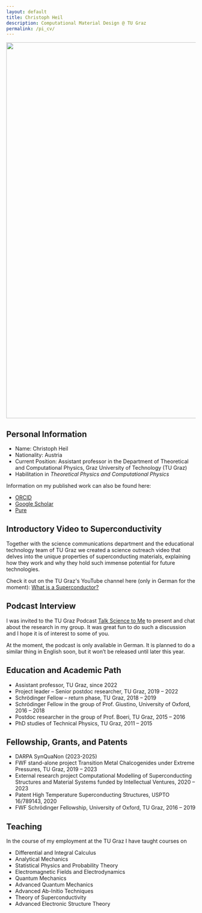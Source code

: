 ```yaml
---
layout: default
title: Christoph Heil
description: Computational Material Design @ TU Graz
permalink: /pi_cv/
---
```


<img src="../../../assets/theme/images/christoph_heil_009_full.jpg" width="1000"/>

## Personal Information

- Name: Christoph Heil
- Nationality: Austria
- Current Position: Assistant professor in the Department of Theoretical and Computational Physics, Graz University of Technology (TU Graz)
- Habilitation in *Theoretical Physics and Computational Physics*

Information on my published work can also be found here:

*   [ORCID](https://orcid.org/0000-0001-9693-9183)
*   [Google Scholar](https://scholar.google.com/citations?user=Zmc1Fz8AAAAJ&hl=en)
*   [Pure](https://graz.pure.elsevier.com/en/persons/christoph-heil)


## Introductory Video to Superconductivity
Together with the science communications department and the educational technology team of TU Graz we created a science outreach video that delves into the unique properties of superconducting materials, explaining how they work and why they hold such immense potential for future technologies. 

Check it out on the TU Graz's YouTube channel here (only in German for the moment): [What is a Superconductor?](https://www.youtube.com/watch?v=l4u-GYTrByU)


## Podcast Interview
I was invited to the TU Graz Podcast [Talk Science to Me](https://letscast.fm/sites/talk-science-to-me-33062f96/episode/talk-science-to-me-29-supraleiter) to present and chat about the research in my group. It was great fun to do such a discussion and I hope it is of interest to some of you.

At the moment, the podcast is only available in German. It is planned to do a similar thing in English soon, but it won’t be released until later this year.


## Education and Academic Path

-    Assistant professor, TU Graz, since 2022
-    Project leader – Senior postdoc researcher, TU Graz, 2019 – 2022
-    Schrödinger Fellow – return phase, TU Graz, 2018 – 2019
-    Schrödinger Fellow in the group of Prof. Giustino, University of Oxford, 2016 – 2018
-    Postdoc researcher in the group of Prof. Boeri, TU Graz, 2015 – 2016
-    PhD studies of Technical Physics, TU Graz, 2011 – 2015


## Fellowship, Grants, and Patents


-    DARPA SynQuaNon (2023-2025)
-    FWF stand-alone project Transition Metal Chalcogenides under Extreme Pressures, TU Graz, 2019 – 2023
-    External research project Computational Modelling of Superconducting Structures and Material Systems funded by Intellectual Ventures, 2020 – 2023
-    Patent High Temperature Superconducting Structures, USPTO 16/789143, 2020
-    FWF Schrödinger Fellowship, University of Oxford, TU Graz, 2016 – 2019

## Teaching
In the course of my employment at the TU Graz I have taught courses on

-    Differential and Integral Calculus
-    Analytical Mechanics
-    Statistical Physics and Probability Theory
-    Electromagnetic Fields and Electrodynamics
-    Quantum Mechanics
-    Advanced Quantum Mechanics
-    Advanced Ab-Initio Techniques
-    Theory of Superconductivity
-    Advanced Electronic Structure Theory

